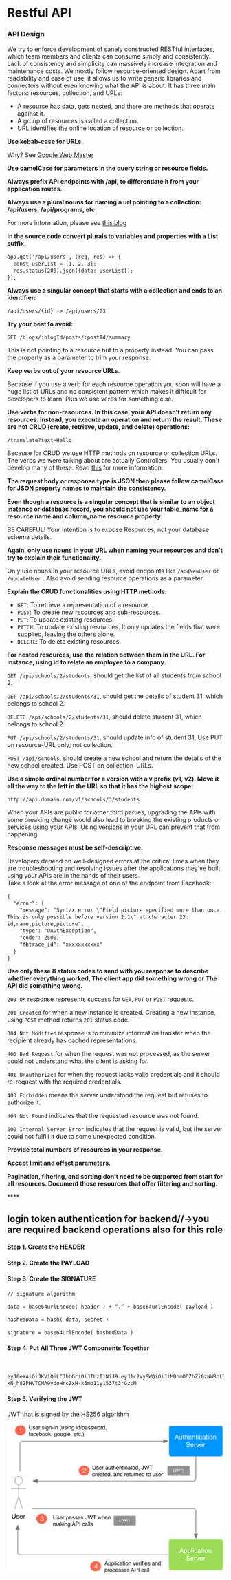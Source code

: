 # Restful API

### API Design <a id="api-design"></a>

We try to enforce development of sanely constructed RESTful interfaces, which team members and clients can consume simply and consistently. Lack of consistency and simplicity can massively increase integration and maintenance costs. We mostly follow resource-oriented design. Apart from readability and ease of use, it allows us to write generic libraries and connectors without even knowing what the API is about. It has three main factors: resources, collection, and URLs:

* A resource has data, gets nested, and there are methods that operate against it.
* A group of resources is called a collection.
* URL identifies the online location of resource or collection.

**Use kebab-case for URLs.**

Why? See [Google Web Master](https://support.google.com/webmasters/answer/76329)

**Use camelCase for parameters in the query string or resource fields.**

**Always prefix API endpoints with /api, to differentiate it from your application routes.**

**Always use a plural nouns for naming a url pointing to a collection: /api/users, /api/programs, etc.**

For more information, please see [this blog](https://apigee.com/about/blog/technology/restful-api-design-plural-nouns-and-concrete-names)

**In the source code convert plurals to variables and properties with a List suffix.**

```text
app.get('/api/users', (req, res) => {
  const userList = [1, 2, 3];
  res.status(200).json({data: userList});
});
```

**Always use a singular concept that starts with a collection and ends to an identifier:**

```text
/api/users/{id} -> /api/users/23
```

**Try your best to avoid:**

```text
GET /blogs/:blogId/posts/:postId/summary
```

This is not pointing to a resource but to a property instead. You can pass the property as a parameter to trim your response.

**Keep verbs out of your resource URLs.**

Because if you use a verb for each resource operation you soon will have a huge list of URLs and no consistent pattern which makes it difficult for developers to learn. Plus we use verbs for something else.

**Use verbs for non-resources. In this case, your API doesn't return any resources. Instead, you execute an operation and return the result. These are not CRUD \(create, retrieve, update, and delete\) operations:**

```text
/translate?text=Hello
```

Because for CRUD we use HTTP methods on resource or collection URLs. The verbs we were talking about are actually Controllers. You usually don't develop many of these. Read [this](https://byrondover.github.io/post/restful-api-guidelines/#controller) for more information.

**The request body or response type is JSON then please follow camelCase for JSON property names to maintain the consistency.**

**Even though a resource is a singular concept that is similar to an object instance or database record, you should not use your table\_name for a resource name and column\_name resource property.**

BE CAREFUL! Your intention is to expose Resources, not your database schema details.

**Again, only use nouns in your URL when naming your resources and don’t try to explain their functionality.**

Only use nouns in your resource URLs, avoid endpoints like `/addNewUser` or `/updateUser` . Also avoid sending resource operations as a parameter.

**Explain the CRUD functionalities using HTTP methods:**

* `GET`: To retrieve a representation of a resource.
* `POST`: To create new resources and sub-resources.
* `PUT`: To update existing resources.
* `PATCH`: To update existing resources. It only updates the fields that were supplied, leaving the others alone.
* `DELETE`: To delete existing resources.

**For nested resources, use the relation between them in the URL. For instance, using id to relate an employee to a company.**

`GET /api/schools/2/students`, should get the list of all students from school 2.

`GET /api/schools/2/students/31`, should get the details of student 31, which belongs to school 2.

`DELETE /api/schools/2/students/31`, should delete student 31, which belongs to school 2.

`PUT /api/schools/2/students/31`, should update info of student 31, Use PUT on resource-URL only, not collection.

`POST /api/schools`, should create a new school and return the details of the new school created. Use POST on collection-URLs.

**Use a simple ordinal number for a version with a v prefix \(v1, v2\). Move it all the way to the left in the URL so that it has the highest scope:**

```text
http://api.domain.com/v1/schools/3/students
```

When your APIs are public for other third parties, upgrading the APIs with some breaking change would also lead to breaking the existing products or services using your APIs. Using versions in your URL can prevent that from happening.

**Response messages must be self-descriptive.**

Developers depend on well-designed errors at the critical times when they are troubleshooting and resolving issues after the applications they've built using your APIs are in the hands of their users.  
Take a look at the error message of one of the endpoint from Facebook:

```text
{
  "error": {
    "message": "Syntax error \"Field picture specified more than once. This is only possible before version 2.1\" at character 23: id,name,picture,picture",
    "type": "OAuthException",
    "code": 2500,
    "fbtrace_id": "xxxxxxxxxxx"
  }
}
```

**Use only these 8 status codes to send with you response to describe whether everything worked, The client app did something wrong or The API did something wrong.**

`200 OK` response represents success for `GET`, `PUT` or `POST` requests.

`201 Created` for when a new instance is created. Creating a new instance, using `POST` method returns `201` status code.

`304 Not Modified` response is to minimize information transfer when the recipient already has cached representations.

`400 Bad Request` for when the request was not processed, as the server could not understand what the client is asking for.

`401 Unauthorized` for when the request lacks valid credentials and it should re-request with the required credentials.

`403 Forbidden` means the server understood the request but refuses to authorize it.

`404 Not Found` indicates that the requested resource was not found.

`500 Internal Server Error` indicates that the request is valid, but the server could not fulfill it due to some unexpected condition.

**Provide total numbers of resources in your response.**

**Accept limit and offset parameters.**

**Pagination, filtering, and sorting don’t need to be supported from start for all resources. Document those resources that offer filtering and sorting.**

\*\*\*\*

## **login token authentication for backend//-&gt;you are required backend operations also for this role**

#### Step 1. Create the **HEADER** <a id="bb82"></a>

#### Step 2. Create the PAYLOAD <a id="d7f1"></a>

#### Step 3. Create the SIGNATURE <a id="d5ea"></a>

```text
// signature algorithm
```

```text
data = base64urlEncode( header ) + “.” + base64urlEncode( payload )
```

```text
hashedData = hash( data, secret )
```

```text
signature = base64urlEncode( hashedData )
```

#### Step 4. Put All Three JWT Components Together <a id="309c"></a>

​

```text
eyJ0eXAiOiJKV1QiLCJhbGciOiJIUzI1NiJ9.eyJ1c2VySWQiOiJiMDhmODZhZi0zNWRhLTQ4ZjItOGZhYi1jZWYzOTA0NjYwYmQifQ.-xN_h82PHVTCMA9vdoHrcZxH-x5mb11y1537t3rGzcM
```

#### Step 5. Verifying the JWT <a id="9c33"></a>

JWT that is signed by the HS256 algorithm  


![](../.gitbook/assets/image%20%2811%29.png)

